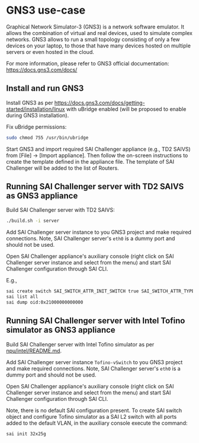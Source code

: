 # GNS3 use-case

Graphical Network Simulator-3 (GNS3) is a network software emulator. It allows the combination of virtual and real devices, used to simulate complex networks. GNS3 allows to run a small topology consisting of only a few devices on your laptop, to those that have many devices hosted on multiple servers or even hosted in the cloud.

For more information, please refer to GNS3 official documentation:
https://docs.gns3.com/docs/

## Install and run GNS3

Install GNS3 as per https://docs.gns3.com/docs/getting-started/installation/linux with uBridge enabled (will be proposed to enable during GNS3 installation).

Fix uBridge permissions:
```sh
sudo chmod 755 /usr/bin/ubridge
```

Start GNS3 and import required SAI Challenger appliance (e.g., TD2 SAIVS) from [File] -> [Import appliance]. Then follow the on-screen instructions to create the template defined in the appliance file. The template of SAI Challenger will be added to the list of Routers.

## Running SAI Challenger server with TD2 SAIVS as GNS3 appliance

Build SAI Challenger server with TD2 SAIVS:
```sh
./build.sh -i server
```

Add SAI Challenger server instance to you GNS3 project and make required connections. Note, SAI Challenger server's `eth0` is a dummy port and should not be used.

Open SAI Challenger appliance's auxiliary console (right click on SAI Challenger server instance and select from the menu) and start SAI Challenger configuration through SAI CLI.

E.g.,
```sh
sai create switch SAI_SWITCH_ATTR_INIT_SWITCH true SAI_SWITCH_ATTR_TYPE SAI_SWITCH_TYPE_NPU
sai list all
sai dump oid:0x21000000000000
```

## Running SAI Challenger server with Intel Tofino simulator as GNS3 appliance

Build SAI Challenger server with Intel Tofino simulator as per [npu/intel/README.md](../../npu/intel/README.md).

Add SAI Challenger server instance `Tofino-vSwitch` to you GNS3 project and make required connections. Note, SAI Challenger server's `eth0` is a dummy port and should not be used.

Open SAI Challenger appliance's auxiliary console (right click on SAI Challenger server instance and select from the menu) and start SAI Challenger configuration through SAI CLI.

Note, there is no default SAI configuration present. To create SAI switch object and configure Tofino simulator as a SAI L2 switch with all ports added to the default VLAN, in the auxiliary console execute the command:
```sh
sai init 32x25g
```

